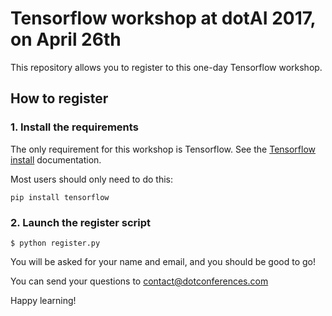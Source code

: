# Tensorflow workshop at dotAI 2017, on April 26th

This repository allows you to register to this one-day Tensorflow workshop.

## How to register

### 1. Install the requirements

The only requirement for this workshop is Tensorflow. See the [Tensorflow install](https://www.tensorflow.org/install/) documentation.

Most users should only need to do this:

```
pip install tensorflow
```

### 2. Launch the register script

```
$ python register.py
```

You will be asked for your name and email, and you should be good to go!

You can send your questions to contact@dotconferences.com

Happy learning!